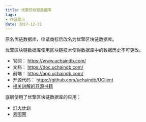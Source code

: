 ```yaml
---
title: 优擎区块链数据库
tags:
- 作品展示
date: 2017-12-31
---
```


原名优链数据库，申请商标后改名为优擎区块链数据库。

优擎区块链数据库使用区块链技术使得数据库中的数据历史不可更改。

- 官网： https://www.uchaindb.com/
- 文档： https://doc.uchaindb.com/
- 前端： https://app.uchaindb.com/
- 开源代码： https://github.com/uchaindb/UClient
- [相关讲解的开源书籍](../../2018/blockchain-system-implementation/)

底层使用了优擎区块链数据库的应用：

- [灯火计划](../deng-project/)
- [素图网](../../2018/sutu-pic/)

